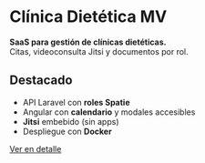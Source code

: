# Clínica Dietética MV

**SaaS para gestión de clínicas dietéticas.**  
Citas, videoconsulta Jitsi y documentos por rol.

## Destacado
- API Laravel con **roles Spatie**
- Angular con **calendario** y modales accesibles
- **Jitsi** embebido (sin apps)
- Despliegue con **Docker**

[Ver en detalle](proyectos/detalle.html?src=content/proyectos/clinica-mv&title=Cl%C3%ADnica%20Diet%C3%A9tica%20MV)
